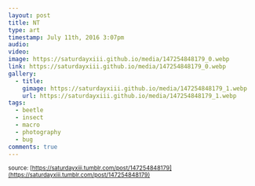 ```yaml
---
layout: post
title: NT
type: art
timestamp: July 11th, 2016 3:07pm
audio: 
video: 
image: https://saturdayxiii.github.io/media/147254848179_0.webp
link: https://saturdayxiii.github.io/media/147254848179_0.webp
gallery:
  - title: 
    gimage: https://saturdayxiii.github.io/media/147254848179_1.webp
    url: https://saturdayxiii.github.io/media/147254848179_1.webp
tags:
  - beetle
  - insect
  - macro
  - photography
  - bug
comments: true
---
```


<small>source: [https://saturdayxiii.tumblr.com/post/147254848179](https://saturdayxiii.tumblr.com/post/147254848179)</small>